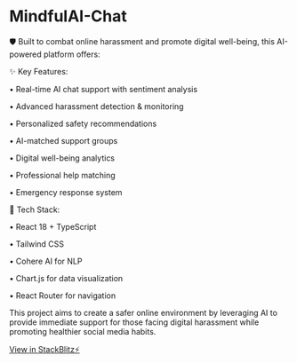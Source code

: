 # MindfulAI-Chat

🛡️ Built to combat online harassment and promote digital well-being, this AI-powered platform offers:

✨ Key Features:

• Real-time AI chat support with sentiment analysis

• Advanced harassment detection & monitoring

• Personalized safety recommendations

• AI-matched support groups

• Digital well-being analytics

• Professional help matching

• Emergency response system

🔧 Tech Stack:

• React 18 + TypeScript

• Tailwind CSS

• Cohere AI for NLP

• Chart.js for data visualization

• React Router for navigation


This project aims to create a safer online environment by leveraging AI to provide immediate support for those facing digital harassment while promoting healthier social media habits.

[View in StackBlitz⚡️](https://stackblitz.com/~/github.com/Kirti-Pant/MindfulAI-Chat)
